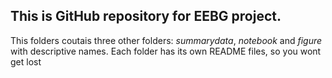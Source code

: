 ## This is GitHub repository for EEBG project.
This folders coutais three other folders: *summarydata*, *notebook* and *figure* with descriptive names. Each folder has its own README files, so you wont get lost
